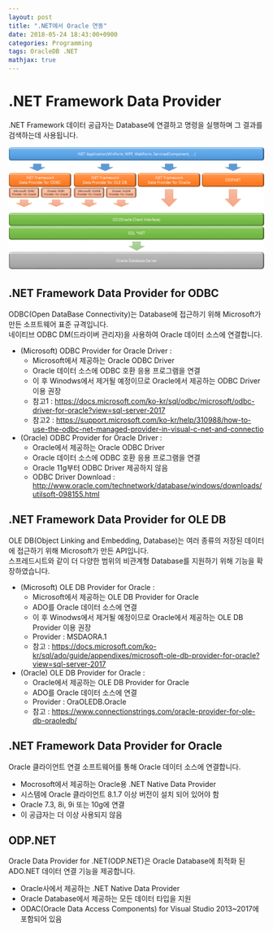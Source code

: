 ```yaml
---
layout: post
title: ".NET에서 Oracle 연동"
date: 2018-05-24 18:43:00+0900
categories: Programming
tags: OracleDB .NET
mathjax: true
---
```


.NET Framework Data Provider
======================
.NET Framework 데이터 공급자는 Database에 연결하고 명령을 실행하며 그 결과를 검색하는데 사용됩니다.

![attack type](/resource/DotNetFrameworkProvider.png ".NET Framework Data Provider")

## .NET Framework Data Provider for ODBC
ODBC(Open DataBase Connectivity)는 Database에 접근하기 위해 Microsoft가 만든 소프트웨어 표준 규격입니다.   
네이티브 ODBC DM(드라이버 관리자)을 사용하여 Oracle 데이터 소스에 연결합니다.

* (Microsoft) ODBC Provider for Oracle Driver :
	- Microsoft에서 제공하는 Oracle ODBC Driver
	- Oracle 데이터 소스에 ODBC 호환 응용 프로그램을 연결
	- 이 후 Winodws에서 제거될 예정이므로 Oracle에서 제공하는 ODBC Driver 이용 권장
	- 참고1 : <https://docs.microsoft.com/ko-kr/sql/odbc/microsoft/odbc-driver-for-oracle?view=sql-server-2017>
	- 참고2 : <https://support.microsoft.com/ko-kr/help/310988/how-to-use-the-odbc-net-managed-provider-in-visual-c-net-and-connectio>
* (Oracle) ODBC Provider for Oracle Driver :
	- Oracle에서 제공하는 Oracle ODBC Driver
	- Oracle 데이터 소스에 ODBC 호환 응용 프로그램을 연결
	- Oracle 11g부터 ODBC Driver 제공하지 않음
	- ODBC Driver Download : <http://www.oracle.com/technetwork/database/windows/downloads/utilsoft-098155.html>

## .NET Framework Data Provider for OLE DB
OLE DB(Object Linking and Embedding, Database)는 여러 종류의 저장된 데이터에 접근하기 위해 Microsoft가 만든 API입니다.  
스프레드시트와 같이 더 다양한 범위의 비관계형 Database를 지원하기 위해 기능을 확장하였습니다.

* (Microsoft) OLE DB Provider for Oracle :
	- Microsoft에서 제공하는 OLE DB Provider for Oracle
	- ADO를 Oracle 데이터 소스에 연결
	- 이 후 Winodws에서 제거될 예정이므로 Oracle에서 제공하는 OLE DB Provider 이용 권장
	- Provider : MSDAORA.1
	- 참고 : <https://docs.microsoft.com/ko-kr/sql/ado/guide/appendixes/microsoft-ole-db-provider-for-oracle?view=sql-server-2017>
* (Oracle) OLE DB Provider for Oracle :
	- Oracle에서 제공하는 OLE DB Provider for Oracle
	- ADO를 Oracle 데이터 소스에 연결
	- Provider : OraOLEDB.Oracle
	- 참고 : <https://www.connectionstrings.com/oracle-provider-for-ole-db-oraoledb/>

## .NET Framework Data Provider for Oracle
Oracle 클라이언트 연결 소프트웨어를 통해 Oracle 데이터 소스에 연결합니다.
	
- Mocrosoft에서 제공하는 Oracle용 .NET Native Data Provider
- 시스템에 Oracle 클라이언트 8.1.7 이상 버전이 설치 되어 있어야 함
- Oracle 7.3, 8i, 9i 또는 10g에 연결
- 이 공급자는 더 이상 사용되지 않음

## ODP.NET
Oracle Data Provider for .NET(ODP.NET)은 Oracle Database에 최적화 된 ADO.NET 데이터 연결 기능을 제공합니다.

- Oracle사에서 제공하는 .NET Native Data Provider
-	Oracle Database에서 제공하는 모든 데이터 타입을 지원
- ODAC(Oracle Data Access Components) for Visual Studio 2013~2017에 포함되어 있음
